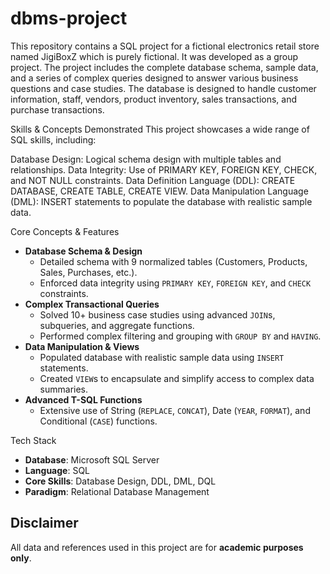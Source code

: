 # dbms-project
This repository contains a SQL project for a fictional electronics retail store named JigiBoxZ which is purely fictional. It was developed as a group project. The project includes the complete database schema, sample data, and a series of complex queries designed to answer various business questions and case studies. The database is designed to handle customer information, staff, vendors, product inventory, sales transactions, and purchase transactions.

Skills & Concepts Demonstrated
This project showcases a wide range of SQL skills, including:

Database Design: Logical schema design with multiple tables and relationships.
Data Integrity: Use of PRIMARY KEY, FOREIGN KEY, CHECK, and NOT NULL constraints.
Data Definition Language (DDL): CREATE DATABASE, CREATE TABLE, CREATE VIEW.
Data Manipulation Language (DML): INSERT statements to populate the database with realistic sample data.

Core Concepts & Features
- **Database Schema & Design**
  - Detailed schema with 9 normalized tables (Customers, Products, Sales, Purchases, etc.).
  - Enforced data integrity using `PRIMARY KEY`, `FOREIGN KEY`, and `CHECK` constraints.
- **Complex Transactional Queries**
  - Solved 10+ business case studies using advanced `JOIN`s, subqueries, and aggregate functions.
  - Performed complex filtering and grouping with `GROUP BY` and `HAVING`.
- **Data Manipulation & Views**
  - Populated database with realistic sample data using `INSERT` statements.
  - Created `VIEW`s to encapsulate and simplify access to complex data summaries.
- **Advanced T-SQL Functions**
  - Extensive use of String (`REPLACE`, `CONCAT`), Date (`YEAR`, `FORMAT`), and Conditional (`CASE`) functions.

Tech Stack
- **Database**: Microsoft SQL Server
- **Language**: SQL
- **Core Skills**: Database Design, DDL, DML, DQL
- **Paradigm**: Relational Database Management

## Disclaimer
All data and references used in this project are for **academic purposes only**.  
